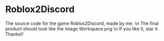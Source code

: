 # Roblox2Discord
The source code for the game Roblox2Discord, made by me. \n
The final product should look like the image Workspace.png \n
If you like it, star it. Thanks!!
